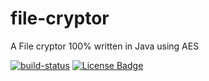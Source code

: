 # file-cryptor
A File cryptor 100% written in Java using AES

[build-status]: https://github.com/bytecodealliance/wasmtime/workflows/CI/badge.svg
[github-actions]: https://github.com/f-eliks/file-cryptor/actions?query=workflow%3A%22Java+CI%22
[License Badge]: https://img.shields.io/github/license/f-eliks/file-cryptor.svg
[License]: https://github.com/f-eliks/file-cryptor/blob/master/LICENSE
[![build-status]][github-actions] [![License Badge]][License]
